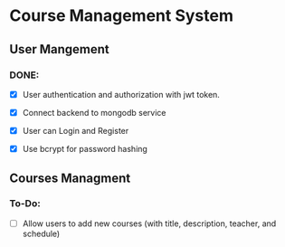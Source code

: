 # Course Management System

## User Mangement
### DONE:

- [x] User authentication and authorization with jwt token.

- [x] Connect backend to mongodb service

- [x] User can Login and Register

- [x] Use bcrypt for password hashing

## Courses Managment
### To-Do:
- [ ] Allow users to add new courses (with title, description, teacher, and schedule)
